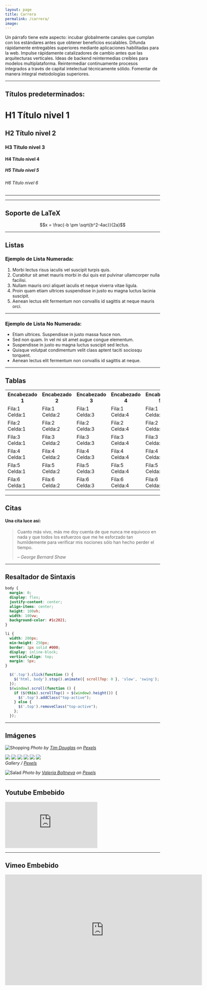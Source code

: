 ```yaml
---
layout: page
title: Carrera
permalink: /carrera/
image:
---
```


Un párrafo tiene este aspecto: incubar globalmente canales que cumplan con los estándares antes que obtener beneficios escalables. Difunda rápidamente entregables superiores mediante aplicaciones habilitadas para la web. Impulse rápidamente catalizadores de cambio antes que las arquitecturas verticales. Ideas de backend reintermedias creíbles para modelos multiplataforma. Reintermediar continuamente procesos integrados a través de capital intelectual técnicamente sólido. Fomentar de manera integral metodologías superiores.

***

## Títulos predeterminados:

# H1 Título nivel 1
## H2 Título nivel 2
### H3 Título nivel 3
#### H4 Título nivel 4
##### H5 Título nivel 5
###### H6 Título nivel 6

***

***
## Soporte de LaTeX

$$x = \frac{-b \pm \sqrt{b^2-4ac}}{2a}$$

***

## Listas

### Ejemplo de Lista Numerada:

1. Morbi lectus risus iaculis vel suscipit turpis quis.
2. Curabitur sit amet mauris morbi in dui quis est pulvinar ullamcorper nulla facilisi.
3. Nullam mauris orci aliquet iaculis et neque viverra vitae ligula.
4. Proin quam etiam ultrices suspendisse in justo eu magna luctus lacinia suscipit.
5. Aenean lectus elit fermentum non convallis id sagittis at neque mauris orci.

***

### Ejemplo de Lista No Numerada:

* Etiam ultrices. Suspendisse in justo massa fusce non.
* Sed non quam. In vel mi sit amet augue congue elementum.
* Suspendisse in justo eu magna luctus suscipit sed lectus.
* Quisque volutpat condimentum velit class aptent taciti sociosqu torquent.
* Aenean lectus elit fermentum non convallis id sagittis at neque.

***

## Tablas

<div class="table-container">
  <table>
    <tr><th>Encabezado 1</th><th>Encabezado 2</th><th>Encabezado 3</th><th>Encabezado 4</th><th>Encabezado 5</th></tr>
    <tr><td>Fila:1 Celda:1</td><td>Fila:1 Celda:2</td><td>Fila:1 Celda:3</td><td>Fila:1 Celda:4</td><td>Fila:1 Celda:5</td></tr>
    <tr><td>Fila:2 Celda:1</td><td>Fila:2 Celda:2</td><td>Fila:2 Celda:3</td><td>Fila:2 Celda:4</td><td>Fila:2 Celda:5</td></tr>
    <tr><td>Fila:3 Celda:1</td><td>Fila:3 Celda:2</td><td>Fila:3 Celda:3</td><td>Fila:3 Celda:4</td><td>Fila:3 Celda:5</td></tr>
    <tr><td>Fila:4 Celda:1</td><td>Fila:4 Celda:2</td><td>Fila:4 Celda:3</td><td>Fila:4 Celda:4</td><td>Fila:4 Celda:5</td></tr>
    <tr><td>Fila:5 Celda:1</td><td>Fila:5 Celda:2</td><td>Fila:5 Celda:3</td><td>Fila:5 Celda:4</td><td>Fila:5 Celda:5</td></tr>
    <tr><td>Fila:6 Celda:1</td><td>Fila:6 Celda:2</td><td>Fila:6 Celda:3</td><td>Fila:6 Celda:4</td><td>Fila:6 Celda:5</td></tr>
  </table>
</div>

***

## Citas

#### Una cita luce así:

> Cuanto más vivo, más me doy cuenta de que nunca me equivoco en nada y que todos los esfuerzos que me he esforzado tan humildemente para verificar mis nociones sólo han hecho perder el tiempo.
>
> <cite>– George Bernard Shaw</cite>

***



## Resaltador de Sintaxis

```css
body {
  margin: 0;
  display: flex;
  justify-content: center;
  align-items: center;
  height: 100vh;
  width: 100vw;
  background-color: #1c2021;
}

li {
  width: 200px;
  min-height: 250px;
  border: 1px solid #000;
  display: inline-block;
  vertical-align: top;
  margin: 5px;
}
```

```js
  $('.top').click(function () {
    $('html, body').stop().animate({ scrollTop: 0 }, 'slow', 'swing');
  });
  $(window).scroll(function () {
    if ($(this).scrollTop() > $(window).height()) {
      $('.top').addClass("top-active");
    } else {
      $('.top').removeClass("top-active");
    };
  });
```

***

## Imágenes

![Shopping]({{site.baseurl}}/images/20.jpg#wide)
*Photo by [Tim Douglas](https://www.pexels.com/photo/happy-woman-jumping-with-shopping-bags-6567607/) on [Pexels](https://www.pexels.com)*

<div class="gallery-box">
  <div class="gallery">
    <img src="{{site.baseurl}}/images/12.jpg" loading="lazy">
    <img src="{{site.baseurl}}/images/24.jpg" loading="lazy">
    <img src="{{site.baseurl}}/images/09.jpg" loading="lazy">
    <img src="{{site.baseurl}}/images/14.jpg" loading="lazy">
    <img src="{{site.baseurl}}/images/19-1.jpg" loading="lazy">
    <img src="{{site.baseurl}}/images/06-2.jpg" loading="lazy">
  </div>
  <em>Gallery / <a href="https://www.pexels.com" target="_blank">Pexels</a></em>
</div>

![Salad]({{site.baseurl}}/images/23.jpg)
*Photo by [Valeria Boltneva](https://www.pexels.com/photo/salmon-dish-with-vegetables-1516415/) on [Pexels](https://www.pexels.com)*

***

## Youtube Embebido

<p><iframe src="https://www.youtube.com/embed/phiMxtqlFIY" loading="lazy" frameborder="0" allowfullscreen></iframe></p>

***

## Vimeo Embebido

<p><iframe src="https://player.vimeo.com/video/148003889?h=d36b8b4cbb" loading="lazy" width="640" height="360" frameborder="0" allowfullscreen></iframe></p>